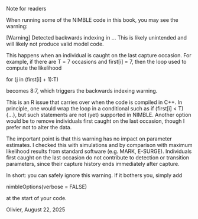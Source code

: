 Note for readers

When running some of the NIMBLE code in this book, you may see the warning:

[Warning] Detected backwards indexing in ...
This is likely unintended and will likely not produce valid model code.

This happens when an individual is caught on the last capture occasion. For example, if there are T = 7 occasions and first[i] = 7, then the loop used to compute the likelihood

for (j in (first[i] + 1):T) 

becomes 8:7, which triggers the backwards indexing warning.

This is an R issue that carries over when the code is compiled in C++. In principle, one would wrap the loop in a conditional such as if (first[i] < T) {...}, but such statements are not (yet) supported in NIMBLE. Another option would be to remove individuals first caught on the last occasion, though I prefer not to alter the data.

The important point is that this warning has no impact on parameter estimates. I checked this with simulations and by comparison with maximum likelihood results from standard software (e.g. MARK, E-SURGE). Individuals first caught on the last occasion do not contribute to detection or transition parameters, since their capture history ends immediately after capture.

In short: you can safely ignore this warning. If it bothers you, simply add

nimbleOptions(verbose = FALSE)

at the start of your code.

Olivier, August 22, 2025

